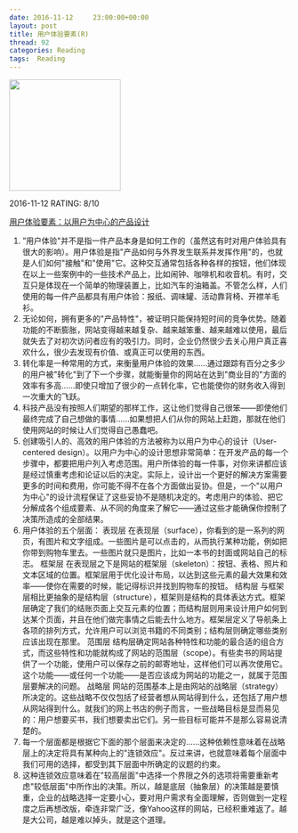 ```yaml
---
date: 2016-11-12	 23:00:00+00:00
layout: post
title: 用户体验要素(R)
thread: 92
categories: Reading
tags:  Reading
---
```


<img src="https://images-cn.ssl-images-amazon.com/images/I/51oIwq0IwJL.jpg" width="200" />

2016-11-12 RATING: 8/10

[用户体验要素：以用户为中心的产品设计](https://www.amazon.cn/用户体验要素-以用户为中心的产品设计-加瑞特/dp/B0056E8VDS/ref=sr_1_1?ie=UTF8&qid=1478942003)

1. ”用户体验"并不是指一件产品本身是如何工作的（虽然这有时对用户体验具有很大的影响）。用户体验是指"产品如何与外界发生联系并发挥作用"的，也就是人们如何"接触"和"使用"它。这种交互通常包括各种各样的按钮，他们体现在以上一些案例中的一些技术产品上，比如闹钟、咖啡机和收音机。有时，交互只是体现在一个简单的物理装置上，比如汽车的油箱盖。不管怎么样，人们使用的每一件产品都具有用户体验：报纸、调味罐、活动靠背椅、开襟羊毛衫。
2. 无论如何，拥有更多的"产品特性"，被证明只能保持短时间的竞争优势。随着功能的不断膨胀，网站变得越来越复杂、越来越笨重、越来越难以使用，最后就失去了对初次访问者应有的吸引力。同时，企业仍然很少去关心用户真正喜欢什么，很少去发现有价值、或真正可以使用的东西。
3. 转化率是一种常用的方式，来衡量用户体验的效果……通过跟踪有百分之多少的用户被"转化"到了下一个步骤，就能衡量你的网站在达到"商业目的"方面的效率有多高……即使只增加了很少的一点转化率，它也能使你的财务收入得到一次重大的飞跃。
4. 科技产品没有按照人们期望的那样工作，这让他们觉得自己很笨——即使他们最终完成了自己想做的事情……如果想把人们从你的网站上赶跑，那就在他们使用网站的时候让人们觉得自己愚蠢吧。
5. 创建吸引人的、高效的用户体验的方法被称为以用户为中心的设计（User-centered design）。以用户为中心的设计思想非常简单：在开发产品的每一个步骤中，都要把用户列入考虑范围。用户所体验的每一件事，对你来讲都应该是经过慎重考虑和论证以后的决定。实际上，设计出一个更好的解决方案需要更多的时间和费用，你可能不得不在各个方面做出妥协。但是，一个"以用户为中心"的设计流程保证了这些妥协不是随机决定的。考虑用户的体验、把它分解成各个组成要素、从不同的角度来了解它——通过这些才能确保你控制了决策所造成的全部结果。
6. 用户体验的五个层面：
表现层
在表现层（surface），你看到的是一系列的网页，有图片和文字组成。一些图片是可以点击的，从而执行某种功能，例如把你带到购物车里去。一些图片就只是图片，比如一本书的封面或网站自己的标志。
框架层
在表现层之下是网站的框架层（skeleton）：按钮、表格、照片和文本区域的位置。框架层用于优化设计布局，以达到这些元素的最大效果和效率——使你在需要的时候，能记得标识并找到购物车的按钮。
结构层
与框架层相比更抽象的是结构层（structure），框架则是结构的具体表达方式。框架层确定了我们的结账页面上交互元素的位置；而结构层则用来设计用户如何到达某个页面，并且在他们做完事情之后能去什么地方。框架层定义了导航条上各项的排列方式，允许用户可以浏览书籍的不同类别；结构层则确定哪些类别应该出现在那里。
范围层
结构层确定网站各种特性和功能的最合适的组合方式，而这些特性和功能就构成了网站的范围层（scope）。有些卖书的网站提供了一个功能，使用户可以保存之前的邮寄地址，这样他们可以再次使用它。这个功能——或任何一个功能——是否应该成为网站的功能之一，就属于范围层要解决的问题。
战略层
网站的范围基本上是由网站的战略层（strategy）所决定的。这些战略不仅仅包括了经营者想从网站得到什么，还包括了用户想从网站得到什么。就我们的网上书店的例子而言，一些战略目标是显而易见的：用户想要买书，我们想要卖出它们。另一些目标可能并不是那么容易说清楚的。
7. 每一个层面都是根据它下面的那个层面来决定的……这种依赖性意味着在战略层上的决定将具有某种向上的"连锁效应"。反过来讲，也就意味着每个层面中我们可用的选择，都受到其下层面中所确定的议题的约束。
8. 这种连锁效应意味着在"较高层面"中选择一个界限之外的选项将需要重新考虑"较低层面"中所作出的决策。所以，越是底层（抽象层）的决策越是要慎重，企业的战略选择一定要小心，要对用户需求有全面理解，否则做到一定程度之后再想改版，牵连非常广泛，像Yahoo这样的网站，已经积重难返了。越是大公司，越是难以掉头，就是这个道理。




